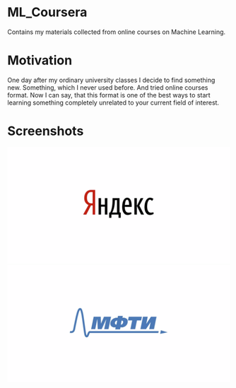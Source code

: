 # ML_Coursera
Contains my materials collected from online courses on Machine Learning.
# Motivation
One day after my ordinary university classes I decide to find something new. Something, which I never used before. 
And tried online courses format. Now I can say, that this format is one of the best ways to start learning something completely
unrelated to your current field of interest.
# Screenshots
![alt-text-1](./images/yandex.png "Yandex") ![alt-text-2](./images/mipt.png "MIPT")


